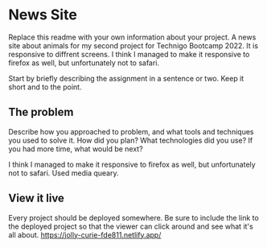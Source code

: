 # News Site

Replace this readme with your own information about your project. 
A news site about animals for my second project for Technigo Bootcamp 2022. 
It is responsive to diffrent screens. I think I managed to make it responsive to firefox as well, but unfortunately not to safari. 

Start by briefly describing the assignment in a sentence or two. Keep it short and to the point.

## The problem

Describe how you approached to problem, and what tools and techniques you used to solve it. How did you plan? What technologies did you use? If you had more time, what would be next?

I think I managed to make it responsive to firefox as well, but unfortunately not to safari. Used media queary. 

## View it live
Every project should be deployed somewhere. Be sure to include the link to the deployed project so that the viewer can click around and see what it's all about.
https://jolly-curie-fde811.netlify.app/
